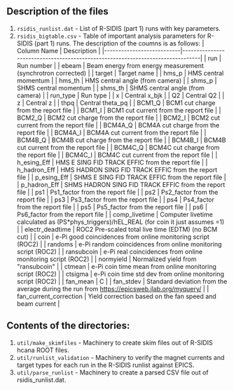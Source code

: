 ## Description of the files
1. `rsidis_runlist.dat` - List of R-SIDIS (part 1) runs with key parameters.
2. `rsidis_bigtable.csv` - Table of important analysis parameters for R-SIDIS (part 1) runs. The description of the coumns is as follows:
| Column Name               | Description                                                                    |
|---------------------------|--------------------------------------------------------------------------------|
| run                       | Run number                                                                     |
| ebeam                     | Beam energy from energy measurement (synchrotron corrected)                   |
| target                    | Target name                                                                    |
| hms_p                     | HMS central momentum                                                           |
| hms_th                    | HMS central angle (from camera)                                               |
| shms_p                    | SHMS central momentum                                                          |
| shms_th                   | SHMS central angle (from camera)                                              |
| run_type                  | Run type                                                                       |
| x                         | Central x_bjk                                                                  |
| Q2                        | Central Q2                                                                     |
| z                         | Central z                                                                      |
| thpq                      | Central theta_pq                                                               |
| BCM1_Q                   | BCM1 cut charge from the report file                                           |
| BCM1_I                   | BCM1 cut current from the report file                                          |
| BCM2_Q                   | BCM2 cut charge from the report file                                           |
| BCM2_I                   | BCM2 cut current from the report file                                          |
| BCM4A_Q                  | BCM4A cut charge from the report file                                          |
| BCM4A_I                  | BCM4A cut current from the report file                                         |
| BCM4B_Q                  | BCM4B cut charge from the report file                                          |
| BCM4B_I                  | BCM4B cut current from the report file                                         |
| BCM4C_Q                  | BCM4C cut charge from the report file                                          |
| BCM4C_I                  | BCM4C cut current from the report file                                         |
| h_esing_Eff              | HMS E SING FID TRACK EFFIC from the report file                               |
| h_hadron_Eff             | HMS HADRON SING FID TRACK EFFIC from the report file                          |
| p_esing_Eff              | SHMS E SING FID TRACK EFFIC from the report file                              |
| p_hadron_Eff             | SHMS HADRON SING FID TRACK EFFIC from the report file                         |
| ps1                       | Ps1_factor from the report file                                               |
| ps2                       | Ps2_factor from the report file                                               |
| ps3                       | Ps3_factor from the report file                                               |
| ps4                       | Ps4_factor from the report file                                               |
| ps5                       | Ps5_factor from the report file                                               |
| ps6                       | Ps6_factor from the report file                                               |
| comp_livetime             | Computer livetime calculated as (PS*phys_triggers)/hEL_REAL (for coin it just assumes =1) |
| electr_deadtime          | ROC2 Pre-scaled total live time (EDTM) (no BCM cut)                         |
| coin                      | e-Pi good coincidences from online monitoring script (ROC2)                   |
| randoms                   | e-Pi random coincidences from online monitoring script (ROC2)                 |
| ransubcoin               | e-Pi real coincidences from online monitoring script (ROC2)                   |
| normyield                | Normalized yield from "ransubcoin"                                            |
| ctmean                   | e-Pi coin time mean from online monitoring script (ROC2)                      |
| ctsigma                  | e-Pi coin time std dev from online monitoring script (ROC2)                   |
| fan_mean                 | C                                                                              |
| fan_stdev                | Standard deviation from the average during the run from https://epicsweb.jlab.org/myquery/ |
| fan_current_correction    | Yield correction based on the fan speed and beam current                      |

## Contents of the directories:
1. `util/make_skimfiles` - Machinery to create skim files out of R-SIDIS hcana ROOT files.
2. `util/runlist_validation` - Machinery to verify the magnet currents and target types for each run in the R-SIDIS runlist against EPICS.
3. `util/parse_runlist` - Machinery to create a parsed CSV file out of rsidis_runlist.dat.